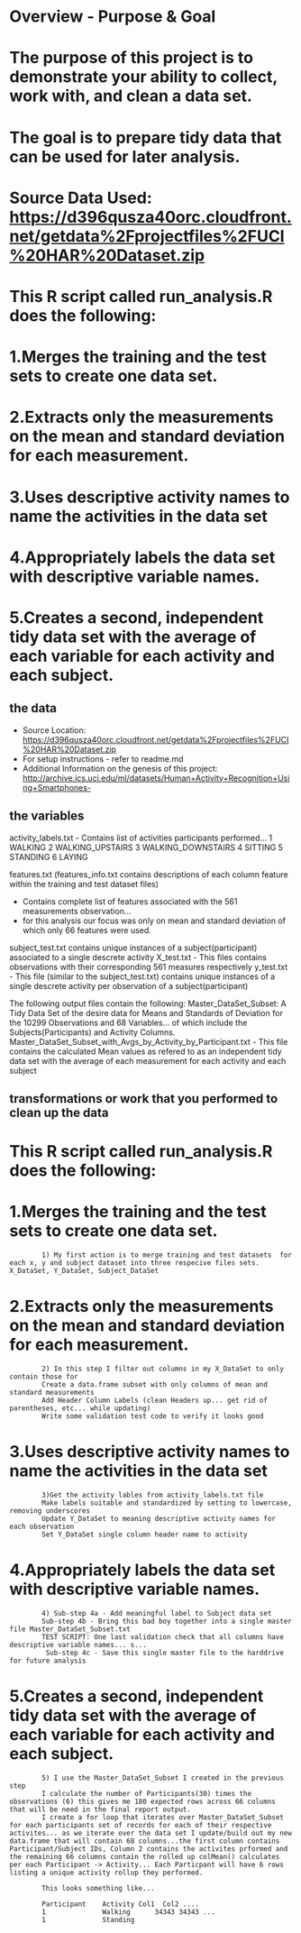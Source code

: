 
# Overview - Purpose & Goal
# The purpose of this project is to demonstrate your ability to collect, work with, and clean a data set. 
# The goal is to prepare tidy data that can be used for later analysis. 
# 
# Source Data Used: https://d396qusza40orc.cloudfront.net/getdata%2Fprojectfiles%2FUCI%20HAR%20Dataset.zip
# 
# This R script called run_analysis.R does the following:
#       1.Merges the training and the test sets to create one data set.
#       2.Extracts only the measurements on the mean and standard deviation for each measurement. 
#       3.Uses descriptive activity names to name the activities in the data set
#       4.Appropriately labels the data set with descriptive variable names. 
#       5.Creates a second, independent tidy data set with the average of each variable for each activity and each subject. 




## the data
- Source Location: https://d396qusza40orc.cloudfront.net/getdata%2Fprojectfiles%2FUCI%20HAR%20Dataset.zip
- For setup instructions - refer to readme.md
- Additional Information on the genesis of this project: http://archive.ics.uci.edu/ml/datasets/Human+Activity+Recognition+Using+Smartphones- 

## the variables
activity_labels.txt - Contains list of activities participants performed...
  1 WALKING
  2 WALKING_UPSTAIRS
  3 WALKING_DOWNSTAIRS
  4 SITTING
  5 STANDING
  6 LAYING

features.txt (features_info.txt contains descriptions of each column feature within the training and test dataset files)
  - Contains complete list of features associated with the 561 measurements observation... 
  - for this analysis our focus was only on mean and standard deviation of which only 66 features were used.

subject_test.txt contains unique instances of a subject(participant) associated to a single descrete activity
X_test.txt - This files contains observations with their corresponding 561 measures respectively 
y_test.txt - This file (similar to the subject_test.txt) contains unique instances of a single descrete activity per observation of a subject(participant)

The following output files contain the following:
Master_DataSet_Subset: A Tidy Data Set of the desire data for Means and Standards of Deviation for the 10299 Observations and 68 Variables... of which include the Subjects(Participants) and Activity Columns. 
Master_DataSet_Subset_with_Avgs_by_Activity_by_Participant.txt - This file contains the calculated Mean values as refered to as an independent tidy data set with the average of each measurement for each activity and each subject


## transformations or work that you performed to clean up the data 

# This R script called run_analysis.R does the following:
#       1.Merges the training and the test sets to create one data set.
            1) My first action is to merge training and test datasets  for each x, y and subject dataset into three respecive files sets.  X_DataSet, Y_DataSet, Subject_DataSet
#       2.Extracts only the measurements on the mean and standard deviation for each measurement. 
            2) In this step I filter out columns in my X_DataSet to only contain those for 
            Create a data.frame subset with only columns of mean and standard measurements
            Add Header Column Labels (clean Headers up... get rid of parentheses, etc... while updating)
            Write some validation test code to verify it looks good
#       3.Uses descriptive activity names to name the activities in the data set
            3)Get the activity lables from activity_labels.txt file 
            Make labels suitable and standardized by setting to lowercase, removing underscores
            Update Y_DataSet to meaning descriptive activity names for each observation
            Set Y_DataSet single column header name to activity
            
#       4.Appropriately labels the data set with descriptive variable names. 
            4) Sub-step 4a - Add meaningful label to Subject data set  
            Sub-step 4b - Bring this bad boy together into a single master file Master_DataSet_Subset.txt
            TEST SCRIPT: One last validation check that all columns have descriptive variable names... s...
             Sub-step 4c - Save this single master file to the harddrive for future analysis
#       5.Creates a second, independent tidy data set with the average of each variable for each activity and each subject. 
            5) I use the Master_DataSet_Subset I created in the previous step
            I calculate the number of Participants(30) times the observations (6) this gives me 180 expected rows across 66 columns that will be need in the final report output. 
            I create a for loop that iterates over Master_DataSet_Subset for each participants set of records for each of their respective activites... as we iterate over the data set I update/build out my new data.frame that will contain 68 columns...the first column contains Participant/Subject IDs, Column 2 contains the activites prformed and the remaining 66 columns contain the rolled up colMean() calculates per each Participant -> Activity... Each Particpant will have 6 rows listing a unique activity rollup they performed.
            
            This looks something like...
            
            Participant    Activity Col1  Col2 ....
            1              Walking      34343 34343 ...
            1              Standing

`````
